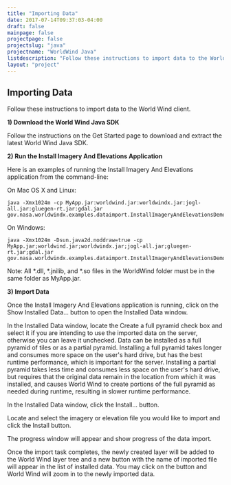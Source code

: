 ```yaml
---
title: "Importing Data"
date: 2017-07-14T09:37:03-04:00
draft: false
mainpage: false
projectpage: false
projectslug: "java"
projectname: "WorldWind Java"
listdescription: "Follow these instructions to import data to the World Wind client."
layout: "project"
---
```


## Importing Data

Follow these instructions to import data to the World Wind client.

**1) Download the World Wind Java SDK**

Follow the instructions on the Get Started page to download and extract the latest World Wind Java SDK.

**2) Run the Install Imagery And Elevations Application**

Here is an examples of running the Install Imagery And Elevations application from the command-line:

On Mac OS X and Linux:

```
java -Xmx1024m -cp MyApp.jar:worldwind.jar:worldwindx.jar:jogl-all.jar:gluegen-rt.jar:gdal.jar gov.nasa.worldwindx.examples.dataimport.InstallImageryAndElevationsDemo
```

On Windows:

```
java -Xmx1024m -Dsun.java2d.noddraw=true -cp MyApp.jar;worldwind.jar;worldwindx.jar;jogl-all.jar;gluegen-rt.jar;gdal.jar gov.nasa.worldwindx.examples.dataimport.InstallImageryAndElevationsDemo
```

Note: All *.dll, *.jnilib, and *.so files in the WorldWind folder must be in the same folder as MyApp.jar.

**3) Import Data**

Once the Install Imagery And Elevations application is running, click on the Show Installed Data... button to open the Installed Data window.

In the Installed Data window, locate the Create a full pyramid check box and select it if you are intending to use the imported data on the server, otherwise you can leave it unchecked. Data can be installed as a full pyramid of tiles or as a partial pyramid. Installing a full pyramid takes longer and consumes more space on the user's hard drive, but has the best runtime performance, which is important for the server. Installing a partial pyramid takes less time and consumes less space on the user's hard drive, but requires that the original data remain in the location from which it was installed, and causes World Wind to create portions of the full pyramid as needed during runtime, resulting in slower runtime performance.

In the Installed Data window, click the Install... button.

Locate and select the imagery or elevation file you would like to import and click the Install button.

The progress window will appear and show progress of the data import.

Once the import task completes, the newly created layer will be added to the World Wind layer tree and a new button with the name of imported file will appear in the list of installed data. You may click on the button and World Wind will zoom in to the newly imported data.
